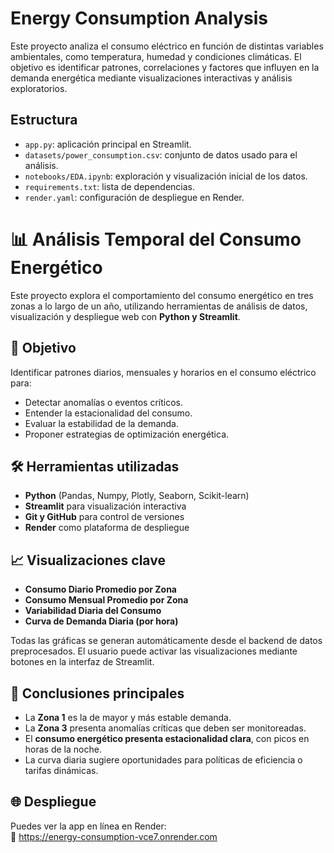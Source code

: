 # Energy Consumption Analysis

Este proyecto analiza el consumo eléctrico en función de distintas variables ambientales, como temperatura, humedad y condiciones climáticas. El objetivo es identificar patrones, correlaciones y factores que influyen en la demanda energética mediante visualizaciones interactivas y análisis exploratorios.

## Estructura

- `app.py`: aplicación principal en Streamlit.
- `datasets/power_consumption.csv`: conjunto de datos usado para el análisis.
- `notebooks/EDA.ipynb`: exploración y visualización inicial de los datos.
- `requirements.txt`: lista de dependencias.
- `render.yaml`: configuración de despliegue en Render.

# 📊 Análisis Temporal del Consumo Energético

Este proyecto explora el comportamiento del consumo energético en tres zonas a lo largo de un año, utilizando herramientas de análisis de datos, visualización y despliegue web con **Python y Streamlit**.

## 🚀 Objetivo

Identificar patrones diarios, mensuales y horarios en el consumo eléctrico para:
- Detectar anomalías o eventos críticos.
- Entender la estacionalidad del consumo.
- Evaluar la estabilidad de la demanda.
- Proponer estrategias de optimización energética.

## 🛠️ Herramientas utilizadas

- **Python** (Pandas, Numpy, Plotly, Seaborn, Scikit-learn)
- **Streamlit** para visualización interactiva
- **Git y GitHub** para control de versiones
- **Render** como plataforma de despliegue

## 📈 Visualizaciones clave

- **Consumo Diario Promedio por Zona**
- **Consumo Mensual Promedio por Zona**
- **Variabilidad Diaria del Consumo**
- **Curva de Demanda Diaria (por hora)**

Todas las gráficas se generan automáticamente desde el backend de datos preprocesados. El usuario puede activar las visualizaciones mediante botones en la interfaz de Streamlit.

## 🧠 Conclusiones principales

- La **Zona 1** es la de mayor y más estable demanda.
- La **Zona 3** presenta anomalías críticas que deben ser monitoreadas.
- El **consumo energético presenta estacionalidad clara**, con picos en horas de la noche.
- La curva diaria sugiere oportunidades para políticas de eficiencia o tarifas dinámicas.

## 🌐 Despliegue

Puedes ver la app en línea en Render:  
📍 https://energy-consumption-vce7.onrender.com